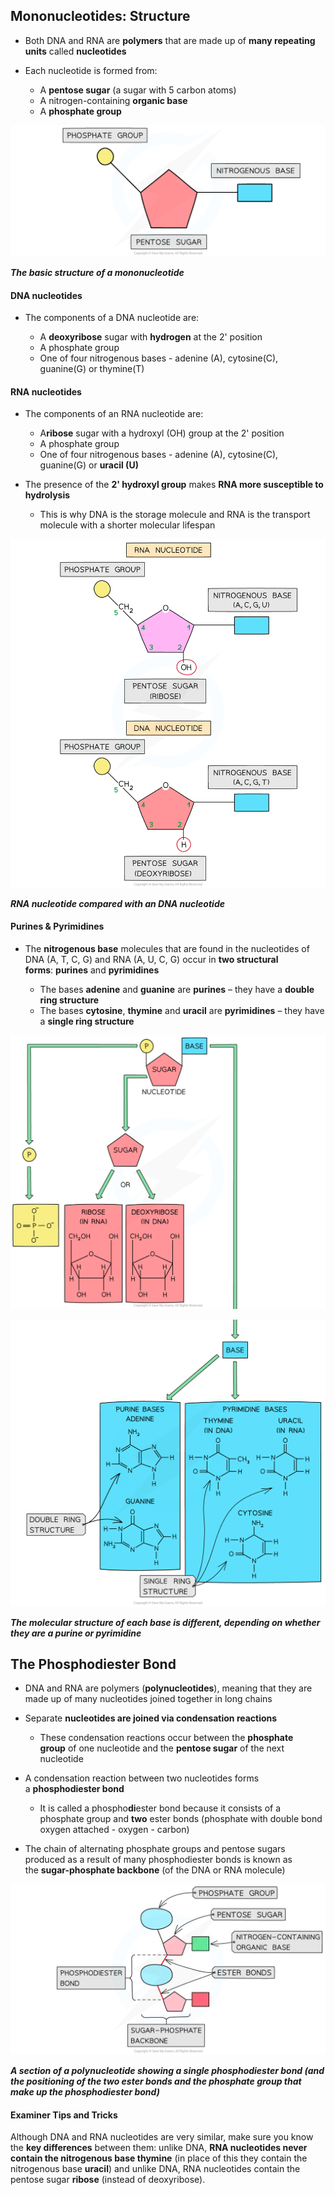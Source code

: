 ## Mononucleotides: Structure

* Both DNA and RNA are **polymers** that are made up of **many repeating units** called **nucleotides**
* Each nucleotide is formed from:

  + A **pentose sugar** (a sugar with 5 carbon atoms)
  + A nitrogen-containing **organic base**
  + A **phosphate group**

![Basic structure of a nucleotide](Basic-structure-of-a-nucleotide.png)

***The basic structure of a mononucleotide***

#### DNA nucleotides

* The components of a DNA nucleotide are:

  + A **deoxyribose** sugar with **hydrogen** at the 2' position
  + A phosphate group
  + One of four nitrogenous bases - adenine (A), cytosine(C), guanine(G) or thymine(T)

#### RNA nucleotides

* The components of an RNA nucleotide are:

  + A**ribose** sugar with a hydroxyl (OH) group at the 2' position
  + A phosphate group
  + One of four nitrogenous bases - adenine (A), cytosine(C), guanine(G) or **uracil (U)**
* The presence of the **2' hydroxyl group** makes **RNA more susceptible to hydrolysis**

  + This is why DNA is the storage molecule and RNA is the transport molecule with a shorter molecular lifespan

![Comparison between RNA nucleotide and DNA nucleotide](Comparison-between-RNA-nucleotide-and-DNA-nucleotide.png)

***RNA nucleotide compared with an DNA nucleotide***

#### Purines & Pyrimidines

* The **nitrogenous base** molecules that are found in the nucleotides of DNA (A, T, C, G) and RNA (A, U, C, G) occur in **two structural forms**: **purines** and **pyrimidines**

  + The bases **adenine** and **guanine** are **purines** – they have a **double ring structure**
  + The bases **cytosine**, **thymine** and **uracil** are **pyrimidines** – they have a **single ring structure**

![Purines and pyrimidines (1)](Purines-and-pyrimidines-1.png)

![Purines and pyrimidines (2)](Purines-and-pyrimidines-2.png)

***The molecular structure of each base is different, depending on whether they are a purine or pyrimidine***

## The Phosphodiester Bond

* DNA and RNA are polymers (**polynucleotides**), meaning that they are made up of many nucleotides joined together in long chains
* Separate **nucleotides are joined via condensation reactions**

  + These condensation reactions occur between the **phosphate group** of one nucleotide and the **pentose sugar** of the next nucleotide
* A condensation reaction between two nucleotides forms a **phosphodiester bond**

  + It is called a phospho**di**ester bond because it consists of a phosphate group and **two** ester bonds (phosphate with double bond oxygen attached - oxygen - carbon)
* The chain of alternating phosphate groups and pentose sugars produced as a result of many phosphodiester bonds is known as the **sugar-phosphate backbone** (of the DNA or RNA molecule)

![Phosphodiester bond in a polynucleotide strand](Phosphodiester-bond-in-a-polynucleotide-strand.png)

***A section of a polynucleotide showing a single phosphodiester bond (and the positioning of the two ester bonds and the phosphate group that make up the phosphodiester bond)***

#### Examiner Tips and Tricks

Although DNA and RNA nucleotides are very similar, make sure you know the **key differences** between them: unlike DNA, **RNA nucleotides never contain the nitrogenous base thymine** (in place of this they contain the nitrogenous base **uracil**) and unlike DNA, RNA nucleotides contain the pentose sugar **ribose** (instead of deoxyribose).